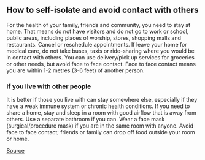 ## How to self-isolate and avoid contact with others

For the health of your family, friends and community, you need to stay at home. That means do not have visitors and do not go to work or school, public areas, including places of worship, stores, shopping malls and restaurants. Cancel or reschedule appointments. If leave your home for medical care, do not take buses, taxis or ride-sharing where you would be in contact with others. You can use delivery/pick up services for groceries or other needs, but avoid face to face contact. Face to face contact means you are within 1-2 metres (3-6 feet) of another person.‎

### If you live with other people

It is better if those you live with can stay somewhere else, especially if they have a weak immune system or chronic health conditions. If you need to share a home, stay and sleep in a room with good airflow that is away from others. Use a separate bathroom if you can. Wear a face mask (surgical/procedure mask) if you are in the same room with anyone. Avoid face to face contact; friends or family can drop off food outside your room or home.‎

[Source](<http://www.bccdc.ca/health-info/diseases-conditions/coronavirus-(novel)#Self-isolation--and--testing>)
